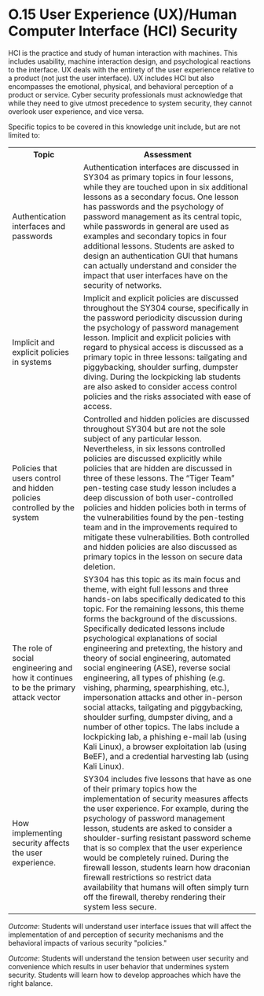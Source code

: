 # O.15 User Experience (UX)/Human Computer Interface (HCI) Security

HCI is the practice and study of human interaction with machines. This
includes usability, machine interaction design, and psychological
reactions to the interface. UX deals with the entirety of the user
experience relative to a product (not just the user interface). UX
includes HCI but also encompasses the emotional, physical, and
behavioral perception of a product or service. Cyber security
professionals must acknowledge that while they need to give utmost
precedence to system security, they cannot overlook user experience, and
vice versa.

Specific topics to be covered in this knowledge unit include, but are
not limited to:

<table>
<tbody>
<tr><th>Topic</th><th>Assessment</th></tr>
<tr><td>Authentication interfaces and passwords</td><td>Authentication interfaces are discussed in SY304 as primary topics in four lessons, while they are touched upon in six additional lessons as a secondary focus. One lesson has passwords and the psychology of password management as its central topic, while passwords in general are used as examples and secondary topics in four additional lessons. Students are asked to design an authentication GUI that humans can actually understand and consider the impact that user interfaces have on the security of networks.</td></tr>
<tr><td>Implicit and explicit policies in systems</td><td>Implicit and explicit policies are discussed throughout the SY304 course, specifically in the password periodicity discussion during the psychology of password management lesson. Implicit and explicit policies with regard to physical access is discussed as a primary topic in three lessons: tailgating and piggybacking, shoulder surfing, dumpster diving. During the lockpicking lab students are also asked to consider access control policies and the risks associated with ease of access.</td></tr>
<tr><td>Policies that users control and hidden policies controlled by the system</td><td>Controlled and hidden policies are discussed throughout SY304 but are not the sole subject of any particular lesson. Nevertheless, in six lessons controlled policies are discussed explicitly while policies that are hidden are discussed in three of these lessons. The “Tiger Team” pen-testing case study lesson includes a deep discussion of both user-controlled policies and hidden policies both in terms of the vulnerabilities found by the pen-testing team and in the improvements required to mitigate these vulnerabilities. Both controlled and hidden policies are also discussed as primary topics in the lesson on secure data deletion.</td></tr>
<tr><td>The role of social engineering and how it continues to be the primary attack vector</td><td>SY304 has this topic as its main focus and theme, with eight full lessons and three hands-on labs specifically dedicated to this topic. For the remaining lessons, this theme forms the background of the discussions. Specifically dedicated lessons include psychological explanations of social engineering and pretexting, the history and theory of social engineering, automated social engineering (ASE), reverse social engineering, all types of phishing (e.g. vishing, pharming, spearphishing, etc.), impersonation attacks and other in-person social attacks, tailgating and piggybacking, shoulder surfing, dumpster diving, and a number of other topics. The labs include a lockpicking lab, a phishing e-mail lab (using Kali Linux), a browser exploitation lab (using BeEF), and a credential harvesting lab (using Kali Linux).</td></tr>
<tr><td>How implementing security affects the user experience.</td><td>SY304 includes five lessons that have as one of their primary topics how the implementation of security measures affects the user experience. For example, during the psychology of password management lesson, students are asked to consider a shoulder-surfing resistant password scheme that is so complex that the user experience would be completely ruined. During the firewall lesson, students learn how draconian firewall restrictions so restrict data availability that humans will often simply turn off the firewall, thereby rendering their system less secure.</td></tr>
</tbody>
</table>

*Outcome*: Students will understand user interface issues that will
affect the implementation of and perception of security mechanisms and
the behavioral impacts of various security "policies."

*Outcome*: Students will understand the tension between user security
and convenience which results in user behavior that undermines system
security. Students will learn how to develop approaches which have the
right balance.
